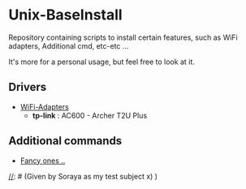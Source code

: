 # Unix-BaseInstall
Repository containing scripts to install certain features, such as WiFi adapters, Additional cmd, etc-etc ... 

It's more for a personal usage, but feel free to look at it.

## Drivers
* [WiFi-Adapters](WiFi-Adapters/Wif_Ad.txt)
	* **tp-link** : AC600 - Archer T2U Plus

## Additional commands
* [Fancy ones ..](Fancy-Cmds/)







[//]: # (Boom)  
[//]: # (Given by Soraya as my test subject x)  )  
